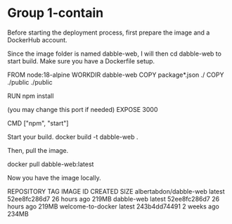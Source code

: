 # Group 1-contain

Before starting the deployment process, first prepare the image and a DockerHub account.

Since the image folder is named dabble-web, I will then cd dabble-web to start build.
Make sure you have a Dockerfile setup. 


FROM node:18-alpine
WORKDIR dabble-web
COPY package*.json ./
COPY ./public ./public

RUN npm install

(you may change this port if needed)
EXPOSE 3000

CMD ["npm", "start"]


Start your build.
docker build -t dabble-web .

Then, pull the image.

docker pull dabble-web:latest

Now you have the image locally.


REPOSITORY               TAG       IMAGE ID       CREATED        SIZE
albertabdon/dabble-web   latest    52ee8fc286d7   26 hours ago   219MB
dabble-web               latest    52ee8fc286d7   26 hours ago   219MB
welcome-to-docker        latest    243b4dd74491   2 weeks ago    234MB


